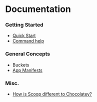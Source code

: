 # Documentation

### Getting Started
* [Quick Start](wiki/Quick-Start)
* [Command help](wiki/Commands)

### General Concepts
* Buckets
* [App Manifests](wiki/App-Manifests)

### Misc.
* [How is Scoop different to Chocolatey?](wiki/Chocolatey-Comparison)
